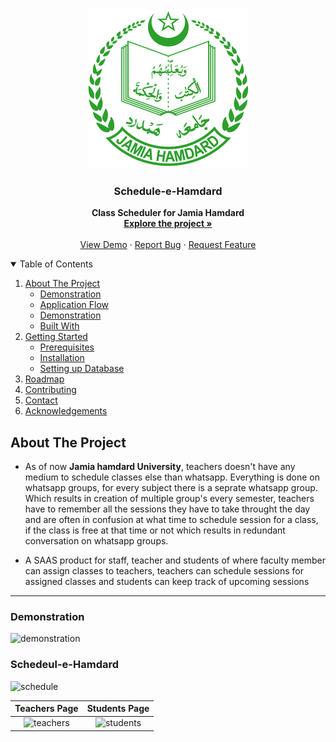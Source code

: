 <!-- PROJECT LOGO -->
<br />
<p align="center">
  <a href="https://github.com/yahya-cloud/schedule-e-hamdard">
    <img src="frontend/src/assets/images/logo.png" alt="Logo" width="256" height="256">
  </a>

  <strong>
    <h3 align="center" >Schedule-e-Hamdard</h3>
  </strong>
  <p align="center">
    <strong>
      Class Scheduler for Jamia Hamdard
    </strong>
    <br />
    <a href="https://github.com/yahya-cloud/schedule-e-hamdard"><strong>Explore the project »</strong></a>
    <br />
    <br />
    <a href="/">View Demo</a>
    ·
    <a href="https://github.com/yahya-cloud/schedule-e-hamdard/issues">Report Bug</a>
    ·
    <a href="https://github.com/yahya-cloud/schedule-e-hamdard/issues">Request Feature</a>
  </p>
</p>

<!-- TABLE OF CONTENTS -->
<details open="open">
  <summary>Table of Contents</summary>
  <ol>
    <li>
      <a href="#about-the-project">About The Project</a>
      <ul>
        <li><a href="#demonstration">Demonstration</a></li>
        <li><a href="#application-Flow">Application Flow</a></li>
         <li><a href="#Photos">Demonstration</a></li>
        <li><a href="#built-with">Built With</a></li>
      </ul>
    </li>
    <li>
      <a href="#getting-started">Getting Started</a>
      <ul>
        <li><a href="#prerequisites">Prerequisites</a></li>
        <li><a href="#installation">Installation</a></li>
        <li><a href="#installation">Setting up Database</a></li>
      </ul>
    </li>
    <li><a href="#roadmap">Roadmap</a></li>
    <li><a href="#contributing">Contributing</a></li>
    <li><a href="#contact">Contact</a></li>
    <li><a href="#acknowledgements">Acknowledgements</a></li>
  </ol>
</details>


## About The Project

- As of now <strong>Jamia hamdard University</strong>, teachers doesn't have any medium to schedule classes else than whatsapp. Everything is done on whatsapp groups, for every subject there is a seprate whatsapp group. Which results in creation of multiple group's every semester, teachers have to remember all the sessions they have to take throught the day and are often in confusion at what time to schedule session for a class, if the class is free at that time or not which results in redundant conversation on whatsapp groups.    

- A SAAS product for staff, teacher and students of where faculty member can assign classes to teachers, teachers can schedule sessions for assigned classes and students can keep track of upcoming sessions  

---

### Demonstration 


![demonstration](https://user-images.githubusercontent.com/59670962/177033313-0f86b9e7-b955-4f4b-b9b1-5abcc3cc046c.png)


### Schedeul-e-Hamdard
![schedule](https://user-images.githubusercontent.com/59670962/177036057-6eeaa60e-70fb-4d7f-8018-6cf49cda622e.png)

|      Teachers Page       |       Students Page        |
| :---------------------:  | :----------------------: |
|![teachers](https://user-images.githubusercontent.com/59670962/177036171-6772caa2-1df8-4510-8dd6-636e3aec1705.png) |![students](https://user-images.githubusercontent.com/59670962/177036213-782b78b8-dbd8-4f5b-bc56-129af316b5ba.png) |




